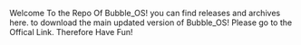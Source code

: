 Welcome To the Repo Of Bubble_OS! you can find releases and archives here. to download the main updated version of Bubble_OS! Please go to the Offical Link. Therefore Have Fun!
